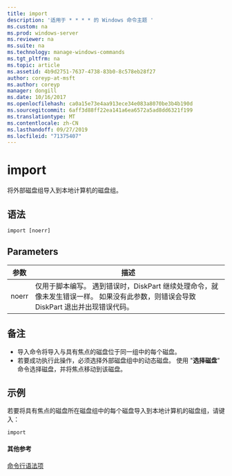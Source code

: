 ```yaml
---
title: import
description: '适用于 * * * * 的 Windows 命令主题 '
ms.custom: na
ms.prod: windows-server
ms.reviewer: na
ms.suite: na
ms.technology: manage-windows-commands
ms.tgt_pltfrm: na
ms.topic: article
ms.assetid: 4b9d2751-7637-4738-83b0-8c578eb28f27
author: coreyp-at-msft
ms.author: coreyp
manager: dongill
ms.date: 10/16/2017
ms.openlocfilehash: ca0a15e73e4aa913ece34e083a8070be3b4b190d
ms.sourcegitcommit: 6aff3d88ff22ea141a6ea6572a5ad8dd6321f199
ms.translationtype: MT
ms.contentlocale: zh-CN
ms.lasthandoff: 09/27/2019
ms.locfileid: "71375407"
---
```

# <a name="import"></a>import



将外部磁盘组导入到本地计算机的磁盘组。

## <a name="syntax"></a>语法

```
import [noerr]
```

## <a name="parameters"></a>Parameters

|参数|描述|
|---------|-----------|
|noerr|仅用于脚本编写。 遇到错误时，DiskPart 继续处理命令，就像未发生错误一样。 如果没有此参数，则错误会导致 DiskPart 退出并出现错误代码。|

## <a name="remarks"></a>备注

-   导入命令将导入与具有焦点的磁盘位于同一组中的每个磁盘。
-   若要成功执行此操作，必须选择外部磁盘组中的动态磁盘。 使用 "**选择磁盘**" 命令选择磁盘，并将焦点移动到该磁盘。

## <a name="BKMK_examples"></a>示例

若要将具有焦点的磁盘所在磁盘组中的每个磁盘导入到本地计算机的磁盘组，请键入：
```
import
```

#### <a name="additional-references"></a>其他参考

[命令行语法项](command-line-syntax-key.md)

